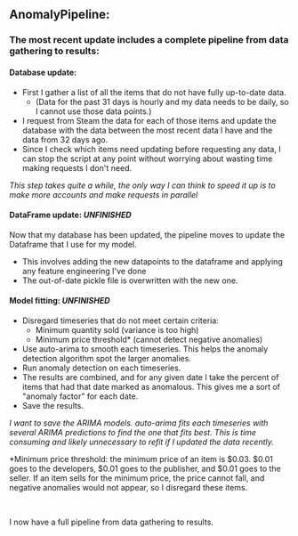 ## AnomalyPipeline:
### The most recent update includes a complete pipeline from data gathering to results:
#### Database update:
  * First I gather a list of all the items that do not have fully up-to-date data.
    * (Data for the past 31 days is hourly and my data needs to be daily, so I cannot use those data points.)
  * I request from Steam the data for each of those items and update the database with the data between the most recent data 
  I have and the data from 32 days ago.
  * Since I check which items need updating before requesting any data, I can stop the script at any point without worrying
  about wasting time making requests I don't need.

_This step takes quite a while, the only way I can think to speed it up is to make more accounts and make requests in parallel_
  
#### DataFrame update: _UNFINISHED_
Now that my database has been updated, the pipeline moves to update the Dataframe that I use for my model.
  * This involves adding the new datapoints to the dataframe and applying any feature engineering I've done
  * The out-of-date pickle file is overwritten with the new one.
  
#### Model fitting: _UNFINISHED_
  * Disregard timeseries that do not meet certain criteria:
    * Minimum quantity sold (variance is too high)
    * Minimum price threshold* (cannot detect negative anomalies)
  * Use auto-arima to smooth each timeseries. This helps the anomaly detection algorithm spot the larger anomalies.
  * Run anomaly detection on each timeseries.
  * The results are combined, and for any given date I take the percent of items that had that date marked as anomalous.
  This gives me a sort of "anomaly factor" for each date.
  * Save the results.

_I want to save the ARIMA models. auto-arima fits each timeseries with several ARIMA predictions to find the one that fits best.
This is time consuming and likely unnecessary to refit if I updated the data recently._

*Minimum price threshold: the minimum price of an item is $0.03. $0.01 goes to the developers, $0.01 goes to the publisher,
and $0.01 goes to the seller. If an item sells for the minimum price, the price cannot fall, and negative anomalies would not
appear, so I disregard these items.

<br>

I now have a full pipeline from data gathering to results.
